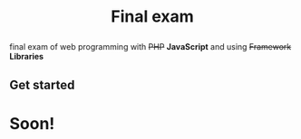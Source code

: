 # <p align="center">Final exam</p>

final exam of web programming with ~~PHP~~ **JavaScript** and using ~~Framework~~ **Libraries** 

## Get started

# Soon!